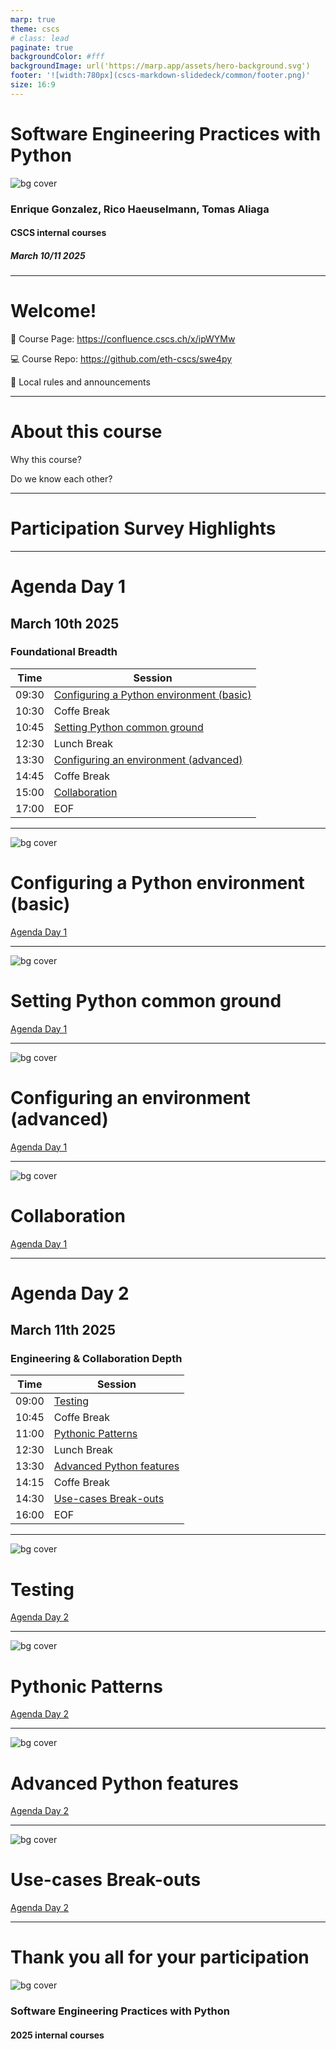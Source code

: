 ```yaml
---
marp: true
theme: cscs
# class: lead
paginate: true
backgroundColor: #fff
backgroundImage: url('https://marp.app/assets/hero-background.svg')
footer: '![width:780px](cscs-markdown-slidedeck/common/footer.png)'
size: 16:9
---
```


# Software Engineering Practices with Python
![bg cover](cscs-markdown-slidedeck/common/title-bg2.png)
<!-- _paginate: skip  -->
<!-- _class: titlecover -->
<!-- _footer: "" -->

### Enrique Gonzalez, Rico Haeuselmann, Tomas Aliaga

#### CSCS internal courses

##### March 10/11 2025

<!-- --- to mark a new slide -->
---

# Welcome!

:page_facing_up: Course Page: https://confluence.cscs.ch/x/ipWYMw

<!-- TODO: Needs access permissions for attendees (or we put a mirror on CSCS GL) -->
:computer: Course Repo: https://github.com/eth-cscs/swe4py

:loudspeaker: Local rules and announcements

---

# About this course

Why this course?

Do we know each other?

---

# Participation Survey Highlights



---

# Agenda Day 1

## March 10th 2025

### Foundational Breadth

<!-- ATTENTION: manual internal links needs numbering bookeeping :( -->

| Time     | Session |
| -------- | ------- |
| 09:30    | [Configuring a Python environment (basic)](./slides.md#5) |
| 10:30    | Coffe Break |
| 10:45    | [Setting Python common ground](./slides.md#16) |
| 12:30    | Lunch Break |
| 13:30    | [Configuring an environment (advanced)](./slides.md#27) |
| 14:45    | Coffe Break |
| 15:00    | [Collaboration](./slides.md#38) |
| 17:00    | EOF |

---

![bg cover](cscs-markdown-slidedeck/common/title-section.jpg)
<!-- _paginate: skip  -->
<!-- _class: titlesection -->
<!-- _footer: "" -->

# Configuring a Python environment (basic)

[Agenda Day 1](./slides.md#4)

---

![bg cover](cscs-markdown-slidedeck/common/title-section.jpg)
<!-- _paginate: skip  -->
<!-- _class: titlesection -->
<!-- _footer: "" -->

# Setting Python common ground

[Agenda Day 1](./slides.md#4)

---

![bg cover](cscs-markdown-slidedeck/common/title-section.jpg)
<!-- _paginate: skip  -->
<!-- _class: titlesection -->
<!-- _footer: "" -->

# Configuring an environment (advanced)

[Agenda Day 1](./slides.md#4)

---

![bg cover](cscs-markdown-slidedeck/common/title-section.jpg)
<!-- _paginate: skip  -->
<!-- _class: titlesection -->
<!-- _footer: "" -->

# Collaboration

[Agenda Day 1](./slides.md#4)

---

# Agenda Day 2

## March 11th 2025

### Engineering & Collaboration Depth

<!-- ATTENTION: manual internal links needs numbering bookeeping :( -->

| Time     | Session |
| -------- | ------- |
| 09:00    | [Testing](./slides.md#49) |
| 10:45    | Coffe Break |
| 11:00    | [Pythonic Patterns](./slides.md#60) |
| 12:30    | Lunch Break |
| 13:30    | [Advanced Python features](./slides.md#71) |
| 14:15    | Coffe Break |
| 14:30    | [Use-cases Break-outs](./slides.md#82) |
| 16:00    | EOF |

---

![bg cover](cscs-markdown-slidedeck/common/title-section.jpg)
<!-- _paginate: skip  -->
<!-- _class: titlesection -->
<!-- _footer: "" -->

# Testing

[Agenda Day 2](./slides.md#50)

---

![bg cover](cscs-markdown-slidedeck/common/title-section.jpg)
<!-- _paginate: skip  -->
<!-- _class: titlesection -->
<!-- _footer: "" -->

# Pythonic Patterns

[Agenda Day 2](./slides.md#50)

---

![bg cover](cscs-markdown-slidedeck/common/title-section.jpg)
<!-- _paginate: skip  -->
<!-- _class: titlesection -->
<!-- _footer: "" -->

# Advanced Python features

[Agenda Day 2](./slides.md#50)

---

![bg cover](cscs-markdown-slidedeck/common/title-section.jpg)
<!-- _paginate: skip  -->
<!-- _class: titlesection -->
<!-- _footer: "" -->

# Use-cases Break-outs

[Agenda Day 2](./slides.md#50)


---

<!-- LAST SLIDE -->

# Thank you all for your participation

![bg cover](cscs-markdown-slidedeck/common/title-bg2.png)
<!-- _paginate: skip  -->
<!-- _class: titlecover -->
<!-- _footer: "" -->

### Software Engineering Practices with Python

#### 2025 internal courses
